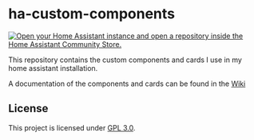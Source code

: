 # ha-custom-components

[![Open your Home Assistant instance and open a repository inside the Home Assistant Community Store.](https://my.home-assistant.io/badges/hacs_repository.svg)](https://my.home-assistant.io/redirect/hacs_repository/?owner=silviokennecke&repository=ha-custom-components&category=plugin)

This repository contains the custom components and cards I use in my home assistant installation.

A documentation of the components and cards can be found in the [Wiki](https://github.com/silviokennecke/ha-custom-components/wiki)

## License

This project is licensed under [GPL 3.0](/LICENSE).
